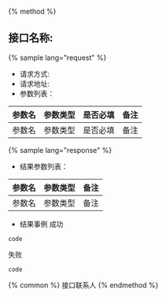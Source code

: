 {% method %}
## 接口名称:
{% sample lang="request" %}
* 请求方式:
* 请求地址:
* 参数列表：

| 参数名 | 参数类型 | 是否必填 | 备注 |
| --- | --- | --- | --- |
| 参数名 | 参数类型 | 是否必填 | 备注 |

{% sample lang="response" %}
* 结果参数列表：

| 参数名 | 参数类型 | 备注 |
| --- | --- | --- |
| 参数名 | 参数类型 | 备注 |
* 结果事例
成功 
```
code
```
失败
```
code
```

{% common %}
接口联系人
{% endmethod %}